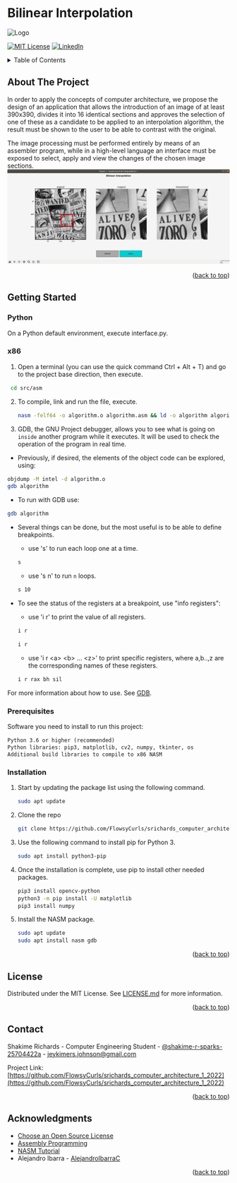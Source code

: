 # Bilinear Interpolation
<!-- Improved compatibility of back to top link: See: https://github.com/othneildrew/Best-README-Template/pull/73 -->

<!-- TEC LOGO -->
![Logo](https://i.imgur.com/lJEVR1j.jpg)

<!-- PROJECT SHIELDS -->
<!--
*** I'm using markdown "reference style" links for readability.
*** Reference links are enclosed in brackets [ ] instead of parentheses ( ).
*** See the bottom of this document for the declaration of the reference variables
*** for contributors-url, forks-url, etc. This is an optional, concise syntax you may use.
*** https://www.markdownguide.org/basic-syntax/#reference-style-links
-->

[![MIT License][license-shield]][license-url]
[![LinkedIn][linkedin-shield]][linkedin-url]


<!-- TABLE OF CONTENTS -->
<details>
  <summary>Table of Contents</summary>
  <ol>
    <li>
      <a href="#about-the-project">About The Project</a>
    </li>
    <li>
      <a href="#getting-started">Getting Started</a>
      <ul>
        <li><a href="#prerequisites">Prerequisites</a></li>
        <li><a href="#installation">Installation</a></li>
      </ul>
    </li>
    <li><a href="#license">License</a></li>
    <li><a href="#contact">Contact</a></li>
    <li><a href="#acknowledgments">Acknowledgments</a></li>
  </ol>
</details>



<!-- ABOUT THE PROJECT -->
## About The Project
In order to apply the concepts of computer architecture, we propose the design of an application that allows the introduction of an image of at least 390x390, divides it into 16 identical sections and approves the selection of one of these as a candidate to be applied to an interpolation algorithm, the result must be shown to the user to be able to contrast with the original. 


The image processing must be performed entirely by means of an assembler program, while in a high-level language an interface must be exposed to select, apply and view the changes of the chosen image sections.
![](readme-images/example1.png)

<p align="right">(<a href="#readme-top">back to top</a>)</p>


<!-- GETTING STARTED -->
## Getting Started

### Python
On a Python default environment, execute interface.py.


### x86
1. Open a terminal (you can use the quick command Ctrl + Alt + T) and go to the project base direction, then execute.
  ```sh
   cd src/asm
   ```
2. To compile, link and run the file, execute.
   ```sh
   nasm -felf64 -o algorithm.o algorithm.asm && ld -o algorithm algorithm.o && ./algorithm
   ```
3. GDB, the GNU Project debugger, allows you to see what is going on `inside` another program while it executes.
It will be used to check the operation of the program in real time.

  * Previously, if desired, the elements of the object code can be explored, using:
  ```sh
  objdump -M intel -d algorithm.o
  gdb algorithm
  ```

  * To run with GDB use:
  ```sh
  gdb algorithm
  ```
  * Several things can be done, but the most useful is to be able to define breakpoints.
    * use 's' to run each loop one at a time.
    ```sh
    s
    ```
    * use 's n' to run `n` loops.
    ```sh
    s 10
    ```

  * To see the status of the registers at a breakpoint, use "info registers":
    * use 'i r' to print the value of all registers.
    ```sh
    i r
    ``` 
    ```sh
    i r
    ``` 
    * use 'i r \<a> \<b> ... \<z>' to print specific registers, where a,b..,z are the corresponding names of these registers.
    ```sh
    i r rax bh sil
    ``` 
For more information about how to use. See [GDB](https://www.sourceware.org/gdb/).



### Prerequisites
Software you need to install to run this project:
```
Python 3.6 or higher (recommended)
Python libraries: pip3, matplotlib, cv2, numpy, tkinter, os
Additional build libraries to compile to x86 NASM
```

### Installation
1. Start by updating the package list using the following command.
   ```sh
   sudo apt update
   ```
2. Clone the repo
   ```sh
   git clone https://github.com/FlowsyCurls/srichards_computer_architecture_1_2022
   ```
   
3. Use the following command to install pip for Python 3.
   ```sh
   sudo apt install python3-pip
   ```
4. Once the installation is complete, use pip to install other needed packages.
   ```sh
   pip3 install opencv-python
   python3 -m pip install -U matplotlib
   pip3 install numpy
   ```
5. Install the NASM package.
   ```sh
   sudo apt update
   sudo apt install nasm gdb
   ```
   
<p align="right">(<a href="#readme-top">back to top</a>)</p>


<!-- LICENSE -->
## License

Distributed under the MIT License. See [LICENSE.md](LICENSE.md) for more information.

<p align="right">(<a href="#readme-top">back to top</a>)</p>



<!-- CONTACT -->
## Contact

Shakime Richards - Computer Engineering Student - [@shakime-r-sparks-25704422a](linkedin-url) - jeykimers.johnson@gmail.com

Project Link: [https://github.com/FlowsyCurls/srichards_computer_architecture_1_2022](https://github.com/FlowsyCurls/srichards_computer_architecture_1_2022)

<p align="right">(<a href="#readme-top">back to top</a>)</p>


<!-- ACKNOWLEDGMENTS -->
## Acknowledgments
* [Choose an Open Source License](https://choosealicense.com)
* [Assembly Programming](https://www.tutorialspoint.com/assembly_programming)
* [NASM Tutorial](https://cs.lmu.edu/~ray/notes/nasmtutorial/)
* Alejandro Ibarra - [AlejandroIbarraC](https://github.com/AlejandroIbarraC)


<p align="right">(<a href="#readme-top">back to top</a>)</p>


<!-- MARKDOWN LINKS & IMAGES -->
<!-- https://www.markdownguide.org/basic-syntax/#reference-style-links -->
[license-shield]: https://img.shields.io/github/license/othneildrew/Best-README-Template.svg?style=for-the-badge
[license-url]: LICENSE.md
[linkedin-shield]: https://img.shields.io/badge/-LinkedIn-black.svg?style=for-the-badge&logo=linkedin&colorB=555
[linkedin-url]: https://www.linkedin.com/in/jeykime/
[product-screenshot]: readme-images/example1.png
